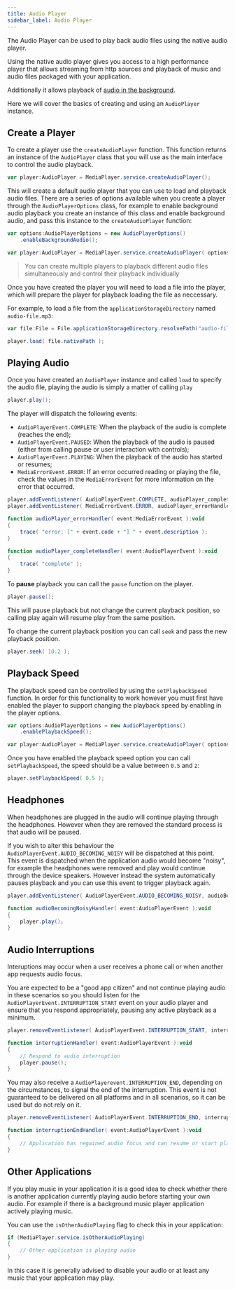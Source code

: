 ```yaml
---
title: Audio Player
sidebar_label: Audio Player
---
```


The Audio Player can be used to play back audio files using the native audio player. 

Using the native audio player gives you access to a high performance player that allows
streaming from http sources and playback of music and audio files packaged with your 
application.

Additionally it allows playback of [audio in the background](audio-player---background-audio.md).

Here we will cover the basics of creating and using an `AudioPlayer` instance.



## Create a Player

To create a player use the `createAudioPlayer` function. This function returns an instance of the `AudioPlayer` class that you will use as the main interface to control the audio playback.

```actionscript
var player:AudioPlayer = MediaPlayer.service.createAudioPlayer(); 
```

This will create a default audio player that you can use to load and playback audio files.
There are a series of options available when you create a player through the `AudioPlayerOptions` class,
for example to enable background audio playback you create an instance of this class and enable background audio,
and pass this instance to the `createAudioPlayer` function:

```actionscript
var options:AudioPlayerOptions = new AudioPlayerOptions()
    .enableBackgroundAudio();

var player:AudioPlayer = MediaPlayer.service.createAudioPlayer( options ); 
```


> You can create multiple players to playback different audio files simultaneously and control their playback individually


Once you have created the player you will need to load a file into the player, which will prepare the player for playback loading the file as neccessary.

For example, to load a file from the `applicationStorageDirectory` named `audio-file.mp3`:

```actionscript
var file:File = File.applicationStorageDirectory.resolvePath("audio-file.mp3");

player.load( file.nativePath );
```



## Playing Audio

Once you have created an `AudioPlayer` instance and called `load` to specify the audio file, playing the audio is simply a matter of calling `play`

```actionscript
player.play();
```

The player will dispatch the following events:

- `AudioPlayerEvent.COMPLETE`: When the playback of the audio is complete (reaches the end);
- `AudioPlayerEvent.PAUSED`: When the playback of the audio is paused (either from calling pause or user interaction with controls);
- `AudioPlayerEvent.PLAYING`: When the playback of the audio has started or resumes;
- `MediaErrorEvent.ERROR`: If an error occurred reading or playing the file, check the values in the `MediaErrorEvent` for more information on the error that occurred.


```actionscript
player.addEventListener( AudioPlayerEvent.COMPLETE, audioPlayer_completeHandler );
player.addEventListener( MediaErrorEvent.ERROR, audioPlayer_errorHandler );

function audioPlayer_errorHandler( event:MediaErrorEvent ):void
{
    trace( "error: [" + event.code + "] " + event.description );
}

function audioPlayer_completeHandler( event:AudioPlayerEvent ):void
{
    trace( "complete" );
}
```


To **pause** playback you can call the `pause` function on the player.

```actionscript
player.pause();
```

This will pause playback but not change the current playback position, so calling play again will resume play from the same position.


To change the current playback position you can call `seek` and pass the new playback position.

```actionscript
player.seek( 10.2 );
```



## Playback Speed 

The playback speed can be controlled by using the `setPlaybackSpeed` function. In order for this functionality to work however you must first have enabled the player to support changing the playback speed by enabling in the player options.


```actionscript
var options:AudioPlayerOptions = new AudioPlayerOptions()
    .enablePlaybackSpeed();

var player:AudioPlayer = MediaPlayer.service.createAudioPlayer( options ); 
```

Once you have enabled the playback speed option you can call `setPlaybackSpeed`, the speed should be a value between `0.5` and `2`:

```actionscript
player.setPlaybackSpeed( 0.5 );
```



## Headphones

When headphones are plugged in the audio will continue playing through the headphones. 
However when they are removed the standard process is that audio will be paused. 

If you wish to alter this behaviour the `AudioPlayerEvent.AUDIO_BECOMING_NOISY` will be dispatched at this point.
This event is dispatched when the application audio would become "noisy", for example the headphones were removed and play would continue through the device speakers. However instead the system automatically pauses playback and you can use this event to trigger playback again. 


```actionscript
player.addEventListener( AudioPlayerEvent.AUDIO_BECOMING_NOISY, audioBecomingNoisyHandler );

function audioBecomingNoisyHandler( event:AudioPlayerEvent ):void 
{
    player.play();
}
```


## Audio Interruptions

Interuptions may occur when a user receives a phone call or when another app requests audio focus.

You are expected to be a "good app citizen" and not continue playing audio in these scenarios so you should listen for the `AudioPlayerEvent.INTERRUPTION_START` event on your audio player and ensure that you respond appropriately, pausing any active playback as a minimum.


```actionscript
player.removeEventListener( AudioPlayerEvent.INTERRUPTION_START, interruptionHandler );

function interruptionHandler( event:AudioPlayerEvent ):void
{
    // Respond to audio interruption
    player.pause();
}
```

You may also receive a `AudioPlayerevent.INTERRUPTION_END`, depending on the circumstances, to signal the end of the interruption. This event is not guaranteed to be delivered on all platforms and in all scenarios, so it can be used but do not rely on it.

```actionscript
player.removeEventListener( AudioPlayerEvent.INTERRUPTION_END, interruptionEndHandler );

function interruptionEndHandler( event:AudioPlayerEvent ):void 
{
    // Application has regained audio focus and can resume or start playback
}
```


## Other Applications

If you play music in your application it is a good idea to check whether there is another application currently playing audio before starting your own audio. For example if there is a background music player application actively playing music.

You can use the `isOtherAudioPlaying` flag to check this in your application:

```actionscript
if (MediaPlayer.service.isOtherAudioPlaying)
{
    // Other application is playing audio
}
```

In this case it is generally advised to disable your audio or at least any music that your application may play.






